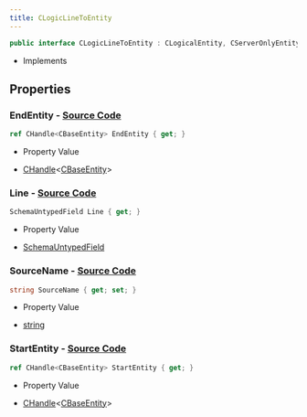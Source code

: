 ```yaml
---
title: CLogicLineToEntity
---
```


```csharp
public interface CLogicLineToEntity : CLogicalEntity, CServerOnlyEntity, CBaseEntity, CEntityInstance, ISchemaClass<CEntityInstance>, ISchemaClass<CBaseEntity>, ISchemaClass<CServerOnlyEntity>, ISchemaClass<CLogicalEntity>, ISchemaClass<CLogicLineToEntity>, ISchemaField, ISchemaClass, INativeHandle
```

- Implements

## Properties

### **EndEntity** - [Source Code](https://github.com/swiftly-solution/swiftlys2/blob/main/managed/src/SwiftlyS2.Generated/Schemas/Interfaces/CLogicLineToEntity.cs#L23)

```csharp
ref CHandle<CBaseEntity> EndEntity { get; }
```

- Property Value

- [CHandle](/docs/api/shared/natives/chandle-1)<[CBaseEntity](/docs/api/shared/schemadefinitions/cbaseentity)>

### **Line** - [Source Code](https://github.com/swiftly-solution/swiftlys2/blob/main/managed/src/SwiftlyS2.Generated/Schemas/Interfaces/CLogicLineToEntity.cs#L17)

```csharp
SchemaUntypedField Line { get; }
```

- Property Value

- [SchemaUntypedField](/docs/api/shared/schemas/schemauntypedfield)

### **SourceName** - [Source Code](https://github.com/swiftly-solution/swiftlys2/blob/main/managed/src/SwiftlyS2.Generated/Schemas/Interfaces/CLogicLineToEntity.cs#L19)

```csharp
string SourceName { get; set; }
```

- Property Value

- [string](https://learn.microsoft.com/dotnet/api/system.string)

### **StartEntity** - [Source Code](https://github.com/swiftly-solution/swiftlys2/blob/main/managed/src/SwiftlyS2.Generated/Schemas/Interfaces/CLogicLineToEntity.cs#L21)

```csharp
ref CHandle<CBaseEntity> StartEntity { get; }
```

- Property Value

- [CHandle](/docs/api/shared/natives/chandle-1)<[CBaseEntity](/docs/api/shared/schemadefinitions/cbaseentity)>

